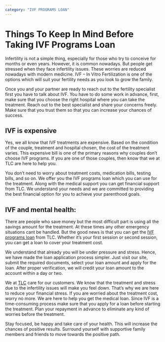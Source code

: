 ```yaml
---
category: "IVF PROGRAMS LOAN"
---
```


# Things To Keep In Mind Before Taking IVF Programs Loan

Infertility is not a simple thing, especially for those who try to conceive for months or even years. However, it is common nowadays. But people get stressed when they face infertility issues. These worries are reduced nowadays with modern medicine. IVF – In Vitro Fertilization is one of the options which will suit your fertility needs as you look to grow the family.

Once you and your partner are ready to reach out to the fertility specialist first you have to talk about IVF. You have to do some work in advance, first, make sure that you choose the right hospital where you can take the treatment. Reach out to the best specialist and share your concerns freely. Make sure that you trust them so that you can increase your chances of success.

## IVF is expensive

Yes, we all know that IVF treatments are expensive. Based on the condition of the couple, treatment and hospital chosen, the cost of the treatment varies. This expensive bill is one of the primary reasons why couples don’t choose IVF programs. If you are one of those couples, then know that we at TLC are here to help you.

You don’t need to worry about treatment costs, medication bills, testing bills, and so on. We offer you the IVF programs loan which you can use for the treatment. Along with the medical support you can get financial support from TLC. We understand your needs and we are committed to providing the best financial option for you to achieve your parenthood goals.

## IVF and mental health:

There are people who save money but the most difficult part is using all the savings amount for the treatment. At these times any other emergency situations cant be handled. But the good news is that you can get the [IVF programs loan](https://medical.tlc.com.au/ivf-programs) from TLC. Whether it’s your first session or second session, you can get a loan to cover your treatment cost.

We understand that already you will be under pressure and stress. Hence, we have made the loan application process simpler. Just visit our site, submit the required documents, select your loan amount and apply for the loan. After proper verification, we will credit your loan amount to the account within a day or two.

We at [TLC](https://tlc.com.au/) care for our customers. We know that the treatment and stress due to the infertility issues will make you feel down. That’s why we are here to reduce your financial stress. If you are worried about the treatment cost, worry no more. We are here to help you get the medical loan. Since IVF is a time-consuming process make sure that you apply for a loan before starting the treatment. Plan your repayment in advance to eliminate any kind of worries before the treatment.

Stay focused, be happy and take care of your health. This will increase the chances of positive results. Surround yourself with supportive family members and friends to move towards the positive path.
